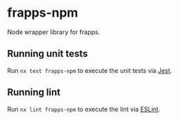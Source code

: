 # frapps-npm

Node wrapper library for frapps.

## Running unit tests

Run `nx test frapps-npm` to execute the unit tests via [Jest](https://jestjs.io).

## Running lint

Run `nx lint frapps-npm` to execute the lint via [ESLint](https://eslint.org/).
